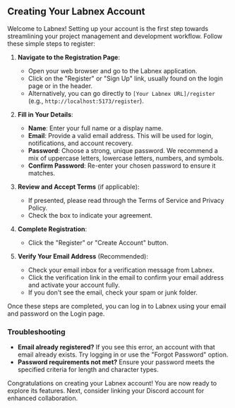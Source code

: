 ## Creating Your Labnex Account

Welcome to Labnex! Setting up your account is the first step towards streamlining your project management and development workflow. Follow these simple steps to register:

1.  **Navigate to the Registration Page**:
    *   Open your web browser and go to the Labnex application.
    *   Click on the "Register" or "Sign Up" link, usually found on the login page or in the header.
    *   Alternatively, you can go directly to `[Your Labnex URL]/register` (e.g., `http://localhost:5173/register`).

2.  **Fill in Your Details**:
    *   **Name**: Enter your full name or a display name.
    *   **Email**: Provide a valid email address. This will be used for login, notifications, and account recovery.
    *   **Password**: Choose a strong, unique password. We recommend a mix of uppercase letters, lowercase letters, numbers, and symbols.
    *   **Confirm Password**: Re-enter your chosen password to ensure it matches.

3.  **Review and Accept Terms** (if applicable):
    *   If presented, please read through the Terms of Service and Privacy Policy.
    *   Check the box to indicate your agreement.

4.  **Complete Registration**:
    *   Click the "Register" or "Create Account" button.

5.  **Verify Your Email Address** (Recommended):
    *   Check your email inbox for a verification message from Labnex.
    *   Click the verification link in the email to confirm your email address and activate your account fully.
    *   If you don't see the email, check your spam or junk folder.

Once these steps are completed, you can log in to Labnex using your email and password on the Login page.

### Troubleshooting

*   **Email already registered?** If you see this error, an account with that email already exists. Try logging in or use the "Forgot Password" option.
*   **Password requirements not met?** Ensure your password meets the specified criteria for length and character types.

Congratulations on creating your Labnex account! You are now ready to explore its features. Next, consider linking your Discord account for enhanced collaboration. 